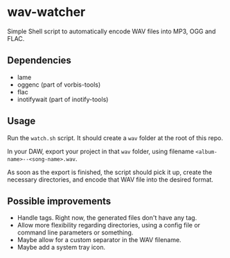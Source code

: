 # wav-watcher

Simple Shell script to automatically encode WAV files into MP3, OGG and FLAC.

## Dependencies

* lame
* oggenc (part of vorbis-tools)
* flac
* inotifywait (part of inotify-tools)

## Usage

Run the `watch.sh` script. It should create a `wav` folder at the root of this repo.

In your DAW, export your project in that `wav` folder, using filename `<album-name>--<song-name>.wav`.

As soon as the export is finished, the script should pick it up, create the necessary directories, and encode that WAV file into the desired format.

## Possible improvements

* Handle tags. Right now, the generated files don't have any tag.
* Allow more flexibility regarding directories, using a config file or command line parameters or something.
* Maybe allow for a custom separator in the WAV filename.
* Maybe add a system tray icon.

